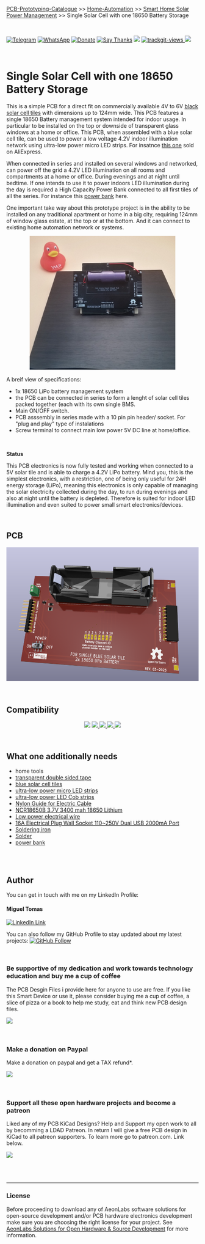 
[PCB-Prototyping-Catalogue](https://github.com/aeonSolutions/PCB-Prototyping-Catalogue)  >>  [Home-Automation](https://github.com/aeonSolutions/PCB-Prototyping-Catalogue/tree/main/Home-Automation)  >>  [Smart Home Solar Power Management](https://github.com/aeonSolutions/PCB-Prototyping-Catalogue/tree/main/Home-Automation/Smart%20Home%20Solar%20Power%20Management)  >>  Single Solar Cell with one 18650 Battery Storage

<br>

[![Telegram](https://img.shields.io/badge/join-telegram-blue.svg?style=for-the-badge)](https://t.me/+W4rVVa0_VLEzYmI0)
 [![WhatsApp](https://img.shields.io/badge/join-whatsapp-green.svg?style=for-the-badge)](https://chat.whatsapp.com/FkNC7u83kuy2QRA5sqjBVg) 
 [![Donate](https://img.shields.io/badge/donate-$-brown.svg?style=for-the-badge)](http://paypal.me/mtpsilva)
 [![Say Thanks](https://img.shields.io/badge/Say%20Thanks-!-yellow.svg?style=for-the-badge)](https://saythanks.io/to/mtpsilva)
![](https://img.shields.io/github/last-commit/aeonSolutions/PCB-Prototyping-Catalogue?style=for-the-badge)
<a href="https://trackgit.com">
<img src="https://us-central1-trackgit-analytics.cloudfunctions.net/token/ping/l6unzfyg9q2db2xgpphl" alt="trackgit-views" />
</a>
![](https://views.whatilearened.today/views/github/aeonSolutions/AeonLabs-InnoTech-Intelligent-Weight-Scale.svg)

<br />

# Single Solar Cell with one 18650 Battery Storage
This is a simple PCB for a direct fit on commercially available 4V to 6V [black solar cell tiles](https://s.click.aliexpress.com/e/_DCSwB9L)  with dimensions up to 124mm wide. This PCB features a single 18650 Battery management system intended for indoor usage. In particular to be installed on the top or downside of transparent glass windows at a home or office. This PCB, when assembled with a blue solar cell tile, can be used to power a low voltage 4.2V indoor illumination network using ultra-low power micro LED strips.  For insatnce [this one](https://s.click.aliexpress.com/e/_DCKg9xJ) sold on AliExpress.   

When connected in series and installed on several windows and networked, can power off the grid a 4.2V LED illumination on all rooms and compartments at a home or office. During evenings and at night until bedtime. If one intends to use it to power indoors LED illumination during the day is required a High Capacity Power Bank connected to all first tiles of all the series. For instance this [power bank](https://s.click.aliexpress.com/e/_Ddl7nsh) here. 

One important take way about this prototype project is in the ability to be installed on any traditional apartment or home in a big city, requiring  124mm of window glass estate, at the top or at the bottom. And it can connect to existing home automation network or systems. 

<p align="center">
<a href="https://s.click.aliexpress.com/e/_DCnJW0V">
<img src="https://github.com/aeonSolutions/AeonLabs-HomeAutomation-Power-Managment-Single-SolarCELL-18650-battery-storage/blob/main/Designs/single_battery_solar_tile_pcb_back.jpg" height="350">
</a>
</p>


A breif view of specifications:

- 1x 18650 LiPo battery management system
- the PCB can be connected in series to form a lenght of solar cell tiles packed together (each with its own single BMS. 
- Main ON/OFF switch.
- PCB asssembly in series made with a 10 pin pin header/ socket. For "plug and play" type of instalations
- Screw terminal to connect main low power 5V DC line at home/office. 

<br>

**Status**

This PCB electronics is now fully tested and working when connected to a 5V solar tile and is able to charge a 4.2V LiPo battery. Mind you, this is the simplest electronics, with a restriction, one of being only useful for 24H energy storage (LiPo), meaning this electronics is only capable of managing the solar electricity collected during the day, to run during evenings and also at night until the battery is depleted. Therefore is suited for indoor LED illumination and even suited to power small smart electronics/devices. 

<br>

## PCB

<p align="center">
<img src="https://github.com/aeonSolutions/AeonLabs-HomeAutomation-Power-Managment-Single-SolarCELL-18650-battery-storage/blob/main/Designs/pcb_front.png" height="350">
</p>

<br>

## Compatibility

<p align="center">
 <a href"https://www.apple.com/shop/accessories/all/homekit">
<img src="https://github.com/aeonSolutions/PCB-Prototyping-Catalogue/blob/main/works_with_apple_home.png" height="50">
 </a>
<a href="https://home.google.com"> 
 <img src="https://github.com/aeonSolutions/PCB-Prototyping-Catalogue/blob/main/works_with_google_home.png" height="50">
 </a>
<a href="https://www.home-assistant.io">  
 <img src="https://github.com/aeonSolutions/PCB-Prototyping-Catalogue/blob/main/works_with_home_assistanr.png" height="50">
 </a>
<a href="https://csa-iot.org/all-solutions/matter/">  
 <img src="https://github.com/aeonSolutions/PCB-Prototyping-Catalogue/blob/main/works_with_matter.png" height="50">
 </a>
<a href="https://csa-iot.org/all-solutions/matter/">  
 <img src="https://github.com/aeonSolutions/PCB-Prototyping-Catalogue/blob/main/works_with_zigbee.jpg" height="50">
 </a>
</p>

<br>

## What one additionally needs
-  home tools
-  [transparent double sided tape](https://s.click.aliexpress.com/e/_DDJxMmD)
-  [blue solar cell tiles](https://s.click.aliexpress.com/e/_DCnJW0V)
-  [ultra-low power micro LED strips](https://s.click.aliexpress.com/e/_DCKg9xJ) 
-  [ultra-low power  LED Cob strips](https://s.click.aliexpress.com/e/_DnqkC4N)
-  [Nylon Guide for Electric Cable](https://s.click.aliexpress.com/e/_DBc1oVX)
-  [NCR18650B 3.7V 3400 mah 18650 Lithium](https://s.click.aliexpress.com/e/_DCh1sw1)
-  [Low power electrical wire](https://s.click.aliexpress.com/e/_DB1T3eN)
-  [16A Electrical Plug Wall Socket 110~250V Dual USB 2000mA Port](https://s.click.aliexpress.com/e/_DlVz3sh)
-  [Soldering iron](https://s.click.aliexpress.com/e/_DnDN8x3)
-  [Solder](https://s.click.aliexpress.com/e/_DlXtKMN)
- [power bank](https://s.click.aliexpress.com/e/_Ddl7nsh) 

<br />
<br />

## Author

You can get in touch with me on my LinkedIn Profile:

#### Miguel Tomas

[![LinkedIn Link](https://img.shields.io/badge/Connect-Miguel--Tomas-blue.svg?logo=linkedin&longCache=true&style=social&label=Connect)](https://www.linkedin.com/in/migueltomas/)

You can also follow my GitHub Profile to stay updated about my latest projects: [![GitHub Follow](https://img.shields.io/badge/Connect-Miguel--Tomas-blue.svg?logo=Github&longCache=true&style=social&label=Follow)](https://github.com/aeonSolutions)

<br>

### Be supportive of my dedication and work towards technology education and buy me a cup of coffee
The PCB Desgin Files i provide here for anyone to use are free. If you like this Smart Device or use it, please consider buying me a cup of coffee, a slice of pizza or a book to help me study, eat and think new PCB design files.

[<img src="https://cdn.buymeacoffee.com/buttons/v2/default-yellow.png" data-canonical-src="https://cdn.buymeacoffee.com/buttons/v2/default-yellow.png" height="50" />](https://www.buymeacoffee.com/migueltomas)

<br />

### Make a donation on Paypal
Make a donation on paypal and get a TAX refund*.

[![](https://github.com/aeonSolutions/PCB-Prototyping-Catalogue/blob/main/paypal_small.png)](http://paypal.me/mtpsilva)

<br>

### Support all these open hardware projects and become a patreon  
Liked any of my PCB KiCad Designs? Help and Support my open work to all by becomming a LDAD Patreon.
In return I will give a free PCB design in KiCad to all patreon supporters. To learn more go to patreon.com. Link below.

[![](https://github.com/aeonSolutions/PCB-Prototyping-Catalogue/blob/main/patreon_small.png)](https://www.patreon.com/ldad)

<br />
<br />

______________________________________________________________________________________________________________________________
### License
Before proceeding to download any of AeonLabs software solutions for open-source development and/or PCB hardware electronics development make sure you are choosing the right license for your project. See [AeonLabs Solutions for Open Hardware & Source Development](https://github.com/aeonSolutions/PCB-Prototyping-Catalogue/wiki/AeonLabs-Solutions-for-Open-Hardware-&-Source-Development) for more information. 
